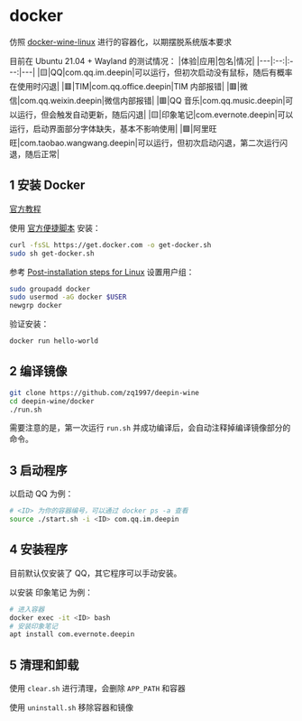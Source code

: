 # docker

仿照 [docker-wine-linux](https://github.com/RokasUrbelis/docker-wine-linux) 进行的容器化，以期摆脱系统版本要求

目前在 Ubuntu 21.04 + Wayland 的测试情况：
|体验|应用|包名|情况|
|---|:--:|:---:|---|
|🟨|QQ|com.qq.im.deepin|可以运行，但初次启动没有鼠标，随后有概率在使用时闪退|
|🟥|TIM|com.qq.office.deepin|TIM 内部报错|
|🟥|微信|com.qq.weixin.deepin|微信内部报错|
|🟥|QQ 音乐|com.qq.music.deepin|可以运行，但会触发自动更新，随后闪退|
|🟨|印象笔记|com.evernote.deepin|可以运行，启动界面部分字体缺失，基本不影响使用|
|🟩|阿里旺旺|com.taobao.wangwang.deepin|可以运行，但初次启动闪退，第二次运行闪退，随后正常|

## 1 安装 Docker

[官方教程](https://docs.docker.com/engine/install/ubuntu/)

使用 [官方便捷脚本](https://docs.docker.com/engine/install/ubuntu/#install-using-the-convenience-script) 安装：
```bash
curl -fsSL https://get.docker.com -o get-docker.sh
sudo sh get-docker.sh
```

参考 [Post-installation steps for Linux](https://docs.docker.com/engine/install/linux-postinstall/) 设置用户组：
```bash
sudo groupadd docker
sudo usermod -aG docker $USER
newgrp docker 
```

验证安装：
```bash
docker run hello-world
```

## 2 编译镜像

```bash
git clone https://github.com/zq1997/deepin-wine
cd deepin-wine/docker
./run.sh
```

需要注意的是，第一次运行 `run.sh` 并成功编译后，会自动注释掉编译镜像部分的命令。

## 3 启动程序

以启动 QQ 为例：
```bash
# <ID> 为你的容器编号，可以通过 docker ps -a 查看
source ./start.sh -i <ID> com.qq.im.deepin
```

## 4 安装程序

目前默认仅安装了 QQ，其它程序可以手动安装。

以安装 印象笔记 为例：
```bash
# 进入容器
docker exec -it <ID> bash
# 安装印象笔记
apt install com.evernote.deepin
```

## 5 清理和卸载

使用 `clear.sh` 进行清理，会删除 `APP_PATH` 和容器

使用 `uninstall.sh` 移除容器和镜像
